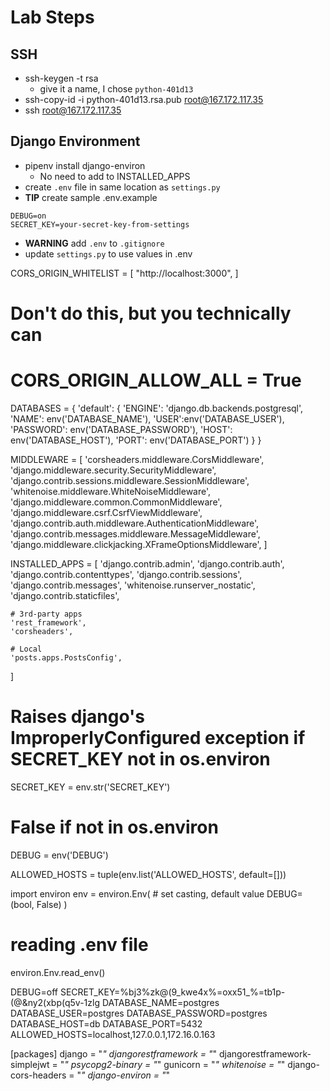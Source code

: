 # Lab Steps

## SSH

- ssh-keygen -t rsa
  - give it a name, I chose `python-401d13`
- ssh-copy-id -i python-401d13.rsa.pub root@167.172.117.35
- ssh root@167.172.117.35

## Django Environment

- pipenv install django-environ
  - No need to add to INSTALLED_APPS
- create `.env` file in same location as `settings.py`
 - **TIP** create sample .env.example
 ```
 DEBUG=on
 SECRET_KEY=your-secret-key-from-settings
 ```
  - **WARNING** add `.env` to `.gitignore`
- update `settings.py` to use values in .env


CORS_ORIGIN_WHITELIST = [
    "http://localhost:3000",
]

# Don't do this, but you technically can
# CORS_ORIGIN_ALLOW_ALL = True


DATABASES = {
    'default': {
        'ENGINE': 'django.db.backends.postgresql',
        'NAME': env('DATABASE_NAME'),
        'USER':env('DATABASE_USER'),
        'PASSWORD': env('DATABASE_PASSWORD'),
        'HOST': env('DATABASE_HOST'),
        'PORT': env('DATABASE_PORT')
    }
}

MIDDLEWARE = [
    'corsheaders.middleware.CorsMiddleware',
    'django.middleware.security.SecurityMiddleware',
    'django.contrib.sessions.middleware.SessionMiddleware',
    'whitenoise.middleware.WhiteNoiseMiddleware',
    'django.middleware.common.CommonMiddleware',
    'django.middleware.csrf.CsrfViewMiddleware',
    'django.contrib.auth.middleware.AuthenticationMiddleware',
    'django.contrib.messages.middleware.MessageMiddleware',
    'django.middleware.clickjacking.XFrameOptionsMiddleware',
]

INSTALLED_APPS = [
    'django.contrib.admin',
    'django.contrib.auth',
    'django.contrib.contenttypes',
    'django.contrib.sessions',
    'django.contrib.messages',
    'whitenoise.runserver_nostatic',
    'django.contrib.staticfiles',


    # 3rd-party apps
    'rest_framework',
    'corsheaders',

    # Local
    'posts.apps.PostsConfig',
]

# Raises django's ImproperlyConfigured exception if SECRET_KEY not in os.environ
SECRET_KEY = env.str('SECRET_KEY')

# False if not in os.environ
DEBUG = env('DEBUG')

ALLOWED_HOSTS = tuple(env.list('ALLOWED_HOSTS', default=[]))


import environ
env = environ.Env(
    # set casting, default value
    DEBUG=(bool, False)
)
# reading .env file
environ.Env.read_env()


DEBUG=off
SECRET_KEY=%bj3%zk@(9_kwe4x%=oxx51_%=tb1p-(@&ny2(xbp(q5v-1zlg
DATABASE_NAME=postgres
DATABASE_USER=postgres
DATABASE_PASSWORD=postgres
DATABASE_HOST=db
DATABASE_PORT=5432
ALLOWED_HOSTS=localhost,127.0.0.1,172.16.0.163


[packages]
django = "*"
djangorestframework = "*"
djangorestframework-simplejwt = "*"
psycopg2-binary = "*"
gunicorn = "*"
whitenoise = "*"
django-cors-headers = "*"
django-environ = "*"
